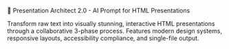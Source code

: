 🎨 Presentation Architect 2.0 - AI Prompt for HTML Presentations

Transform raw text into visually stunning, interactive HTML presentations through a collaborative 3-phase process. Features modern design systems, responsive layouts, accessibility compliance, and single-file output.
